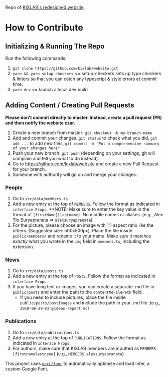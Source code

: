 Repo of [KIXLAB's redesigned website](https://www.kixlab.org/).

# How to Contribute

## Initializing & Running The Repo

Run the following commands:

1. `git clone https://github.com/kixlab/website.git`
2. `yarn && yarn setup-checkers` <= setup-checkers sets up type checkers & linters so that you can catch any typescript & style errors at commit time.
3. `yarn dev` <= launch a local dev build

## Adding Content / Creating Pull Requests

**Please don't commit directly to master. Instead, create a pull request (PR) and then notify the website czar.**

1. Create a new branch from master: `git checkout -b my-branch-name`
2. Add and commit your changes. `git status` to check what you did, `git add ...` to add new files, `git commit -m "Put a comprehensive summary of your changes here"`
3. Push your new branch: `git push` (depending on your settings, git will complain and tell you what to do instead).
4. Go to https://github.com/kixlab/website and create a new Pull Request for your branch.
5. Someone with authority will go on and merge your changes.

### People

1. Go to `src/data/members.ts`
2. Add a new entry at the top of `MEMBERS`. Follow the format as indicated in `interface Props`. \*\*NOTE: Make sure to enter the key value in the format of `[firstName][lastname]`. No middle names or aliases. (e.g., Alex Tio Suryapranata => `alexsuryapranata`)
3. For the picture, please choose an image with 1:1 aspect ratio like the others. (Suggested size: 500x500px). Place the file inside `public/members/` and rename it to your name. Make sure it matches _exactly_ what you wrote in the `img` field in `members.ts`, including the extension.

### News

1. Go to `src/data/posts.ts`
2. Add a new entry at the top of `POSTS`. Follow the format as indicated in `interface Props`.
3. If you have long text or images, you can create a separate .md file in `public/posts` and enter the path to the `contentMdFilePath` field.
   - If you need to include pictures, place the file inside `public/posts/postImages` and include the path in your .md file. (e.g., `2018-06-29-manyideas-report.md`)

### Publications

1. Go to `src/data/publications.ts`
2. Add a new entry at the top of `PUBLICATIONS`. Follow the format as indicated in `interace Props`.
3. For authors, make sure that KIXLAB members are inputted as `MEMBERS.[firstnamelastname]` (e.g., `MEMBERS.alexsuryapranata`)

This project uses [`next/font`](https://nextjs.org/docs/basic-features/font-optimization) to automatically optimize and load Inter, a custom Google Font.
